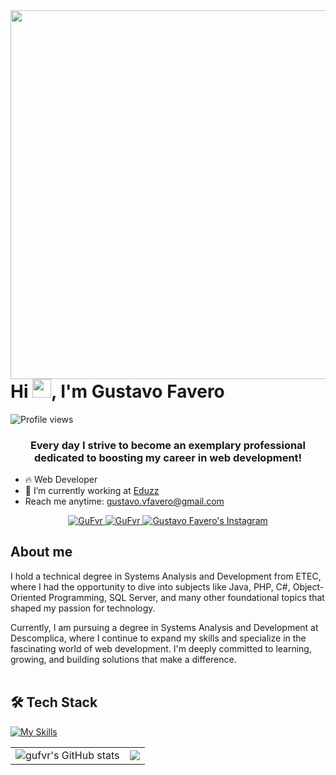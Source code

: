 <img align="right" height="590em" src="https://raw.githubusercontent.com/gist/gufvr/f9376a798e80dc8c151f467051ba4e36/raw/eb378885971cf306c4287975597d1a9d3856a6f5/githubcard.svg"/>
<h1 align="left">Hi <img src="https://raw.githubusercontent.com/kaueMarques/kaueMarques/master/hi.gif" height="30px">, I'm Gustavo Favero</h1>
<p align="left"> <img src="https://komarev.com/ghpvc/?username=gufvr&color=yellow" alt="Profile views" /> </p>
</h1>

<h3 align="center">
        Every day I strive to become an exemplary professional dedicated to boosting my career in web development!
</h3>

- 🔥 Web Developer
- 🔭 I’m currently working at [Eduzz](https://github.com/eduzz)
- Reach me anytime: gustavo.vfavero@gmail.com

<p align="center">
  <a href="https://www.linkedin.com/in/gustavo-vfavero/" target="_blank">
  <img src="https://img.shields.io/badge/LinkedIn-0077B5?style=for-the-badge&logo=linkedin&logoColor=white" alt="GuFvr"/>
 </a>
  <a href="https://dev.to/gufvr" target="_blank">
  <img src="https://img.shields.io/badge/dev.to-0A0A0A?style=for-the-badge&logo=dev.to&logoColor=white" alt="GuFvr" />
 </a>
  <a href="https://instagram.com/gu.fvr" target="_blank">
  <img src="https://img.shields.io/badge/Instagram-fe4164?style=for-the-badge&logo=instagram&logoColor=white" alt="Gustavo Favero's Instagram" />
 </a>
</p>

## About me

<p>  
I hold a technical degree in Systems Analysis and Development from ETEC, where I had the opportunity to dive into subjects like Java, PHP, C#, Object-Oriented Programming, SQL Server, and many other foundational topics that shaped my passion for technology.

Currently, I am pursuing a degree in Systems Analysis and Development at Descomplica, where I continue to expand my skills and specialize in the fascinating world of web development. I'm deeply committed to learning, growing, and building solutions that make a difference. <br><br/>

## 🛠️ Tech Stack

[![My Skills](https://skillicons.dev/icons?i=html,css,js,ts,nodejs,react,jest,graphql,npm,vscode,docker,git,github)](https://skillicons.dev)

<table align="center">
  <tr>
    <td><img src="https://github-readme-stats.vercel.app/api?username=gufvr&show_icons=true&theme=midnight-purple" alt="gufvr's GitHub stats"></td>
    <td><img src="https://github-readme-stats.vercel.app/api/top-langs/?username=gufvr&layout=compact&theme=midnight-purple"></td>
  </tr>
</table>
